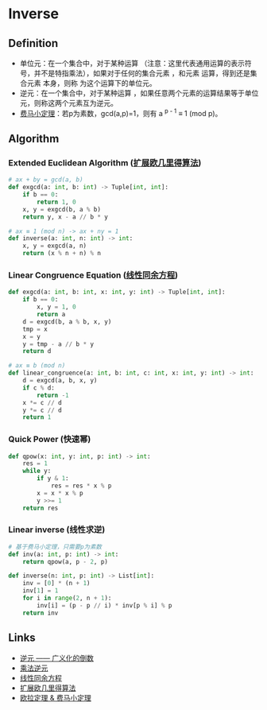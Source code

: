 # Inverse

## Definition

- 单位元：在一个集合中，对于某种运算 （注意：这里代表通用运算的表示符号，并不是特指乘法），如果对于任何的集合元素 ，和元素 运算，得到还是集合元素 本身，则称 为这个运算下的单位元。
- 逆元：在一个集合中，对于某种运算 ，如果任意两个元素的运算结果等于单位元，则称这两个元素互为逆元。
- [费马小定理](https://oi-wiki.org/math/number-theory/fermat/)：若p为素数，gcd(a,p)=1，则有 a <sup>p - 1</sup> ≡ 1 (mod p)。

## Algorithm

### Extended Euclidean Algorithm ([扩展欧几里得算法](https://oi-wiki.org/math/number-theory/inverse/))

```python
# ax + by = gcd(a, b)
def exgcd(a: int, b: int) -> Tuple[int, int]:
    if b == 0:
        return 1, 0
    x, y = exgcd(b, a % b)
    return y, x - a // b * y

# ax ≡ 1 (mod n) -> ax + ny = 1
def inverse(a: int, n: int) -> int:
    x, y = exgcd(a, n)
    return (x % n + n) % n
```

### Linear Congruence Equation ([线性同余方程](https://oi-wiki.org/math/number-theory/linear-equation/))

```python
def exgcd(a: int, b: int, x: int, y: int) -> Tuple[int, int]:
    if b == 0:
        x, y = 1, 0
        return a
    d = exgcd(b, a % b, x, y)
    tmp = x
    x = y
    y = tmp - a // b * y
    return d

# ax ≡ b (mod n)
def linear_congruence(a: int, b: int, c: int, x: int, y: int) -> int:
    d = exgcd(a, b, x, y)
    if c % d:
        return -1
    x *= c // d
    y *= c // d
    return 1
```

### Quick Power (快速幂)

```python
def qpow(x: int, y: int, p: int) -> int:
    res = 1
    while y:
        if y & 1:
            res = res * x % p
        x = x * x % p
        y >>= 1
    return res
```

### Linear inverse (线性求逆)

```python
# 基于费马小定理，只需要p为素数
def inv(a: int, p: int) -> int:
    return qpow(a, p - 2, p)
```

```python
def inverse(n: int, p: int) -> List[int]:
    inv = [0] * (n + 1)
    inv[1] = 1
    for i in range(2, n + 1):
        inv[i] = (p - p // i) * inv[p % i] % p
    return inv
```
## Links

- [逆元 —— 广义化的倒数](https://zhuanlan.zhihu.com/p/449221995)
- [乘法逆元](https://oi-wiki.org/math/number-theory/inverse/)
- [线性同余方程](https://oi-wiki.org/math/number-theory/linear-equation/)
- [扩展欧几里得算法](https://oi-wiki.org/math/number-theory/exgcd/)
- [欧拉定理 & 费马小定理](https://oi-wiki.org/math/number-theory/fermat/)